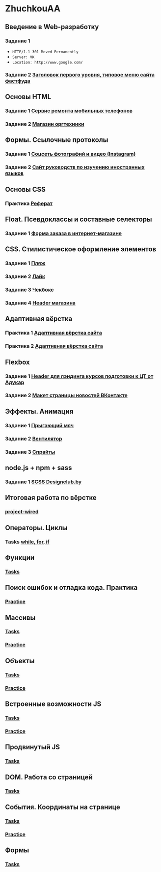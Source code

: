 ﻿# ZhuchkouAA

## Введение в Web-разработку
### Задание 1
* `HTTP/1.1 301 Moved Permanently`
* `Server: VK`
* `Location: http://www.google.com/`
### Задание 2 [Заголовок первого уровня, типовое меню сайта фастфуда](https://jsfiddle.net/ZhuchkouAA/qe1gk9ox)
## Основы HTML
### Задание 1 [Сервис ремонта мобильных телефонов](https://github.com/AdukarIT/ZhuchkouAA/tree/master/html/homework3.1)
### Задание 2 [Магазин оргтехники](https://github.com/AdukarIT/ZhuchkouAA/tree/master/html/homework3.2)
## Формы. Ссылочные протоколы
### Задание 1 [Соцсеть фотографий и видео (Instagram)](https://github.com/AdukarIT/ZhuchkouAA/tree/master/html/homework5.1)
### Задание 2 [Сайт руководств по изучению иностранных языков](https://github.com/AdukarIT/ZhuchkouAA/tree/master/html/homework5.2)
## Основы CSS
### Практика [Реферат](https://github.com/AdukarIT/ZhuchkouAA/tree/master/css/homework6)
## Float. Псевдоклассы и составные селекторы
### Задание 1 [Форма заказа в интернет-магазине](https://github.com/AdukarIT/ZhuchkouAA/tree/master/css/homework8)
## CSS. Стилистическое оформление элементов
### Задание 1 [Пляж](https://github.com/AdukarIT/ZhuchkouAA/tree/master/css/homework10.1)
### Задание 2 [Лайк](https://github.com/AdukarIT/ZhuchkouAA/tree/master/css/homework10.2)
### Задание 3 [Чекбокс](https://github.com/AdukarIT/ZhuchkouAA/tree/master/css/homework10.3)
### Задание 4 [Header магазина](https://github.com/AdukarIT/ZhuchkouAA/tree/master/css/homework10.4)
## Адаптивная вёрстка
### Практика 1 [Адаптивная вёрстка сайта](https://github.com/AdukarIT/ZhuchkouAA/tree/master/css/practice/Adaptive_layout)
### Практика 2 [Адаптивная вёрстка сайта](https://github.com/AdukarIT/ZhuchkouAA/tree/master/css/practice/Adaptive_layout2)
## Flexbox
### Задание 1 [Header для лэндинга курсов подготовки к ЦТ от Адукар](https://github.com/AdukarIT/ZhuchkouAA/tree/master/css/homework12.1)
### Задание 2 [Макет страницы новостей ВКонтакте](https://github.com/AdukarIT/ZhuchkouAA/tree/master/css/homework12.2)
## Эффекты. Анимация
### Задание 1 [Прыгающий мяч](https://github.com/AdukarIT/ZhuchkouAA/tree/master/css/homework14.1)
### Задание 2 [Вентилятор](https://github.com/AdukarIT/ZhuchkouAA/tree/master/css/homework14.2)
### Задание 3 [Спрайты](https://github.com/AdukarIT/ZhuchkouAA/tree/master/css/homework14.3)
## node.js + npm + sass
### Задание 1 [SCSS Designclub.by](https://github.com/AdukarIT/ZhuchkouAA/tree/master/css/homework17)
## Итоговая работа по вёрстке
### [project-wired](https://zhuchkouaa.github.io/project-wired/public/index.html)
## Операторы. Циклы
### Tasks [while, for, if](https://github.com/AdukarIT/ZhuchkouAA/tree/master/javascript/homework20)
## Функции
### [Tasks](https://github.com/AdukarIT/ZhuchkouAA/tree/master/javascript/homework21)
## Поиск ошибок и отладка кода. Практика
### [Practice](https://github.com/AdukarIT/ZhuchkouAA/tree/master/javascript/practice/function)
## Массивы
### [Tasks](https://github.com/AdukarIT/ZhuchkouAA/tree/master/javascript/homework23)
### [Practice](https://github.com/AdukarIT/ZhuchkouAA/tree/master/javascript/practice/arrays)
## Объекты
### [Tasks](https://github.com/AdukarIT/ZhuchkouAA/tree/master/javascript/homework24)
### [Practice](https://github.com/AdukarIT/ZhuchkouAA/tree/master/javascript/practice/obj)
## Встроенные возможности JS
### [Tasks](https://github.com/AdukarIT/ZhuchkouAA/tree/master/javascript/homework25)
### [Practice](https://github.com/AdukarIT/ZhuchkouAA/tree/master/javascript/practice/method)
## Продвинутый JS
### [Tasks](https://github.com/AdukarIT/ZhuchkouAA/tree/master/javascript/homework26)
## DOM. Работа со страницей
### [Tasks](https://github.com/AdukarIT/ZhuchkouAA/tree/master/javascript/homework27)
## События. Координаты на странице
### [Tasks](https://github.com/AdukarIT/ZhuchkouAA/tree/master/javascript/homework28)
### [Practice](https://github.com/AdukarIT/ZhuchkouAA/tree/master/javascript/practice/events)
## Формы
### [Tasks](https://github.com/AdukarIT/ZhuchkouAA/tree/master/javascript/homework29)